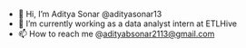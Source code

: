 - 👋 Hi, I’m Aditya Sonar @adityasonar13
- 👀 I’m currently working as a data analyst intern at ETLHive
- 📫 How to reach me @adityabsonar2113@gmail.com

<!---
adityasonar13/adityasonar13 is a ✨ special ✨ repository because its `README.md` (this file) appears on your GitHub profile.
You can click the Preview link to take a look at your changes.
--->
